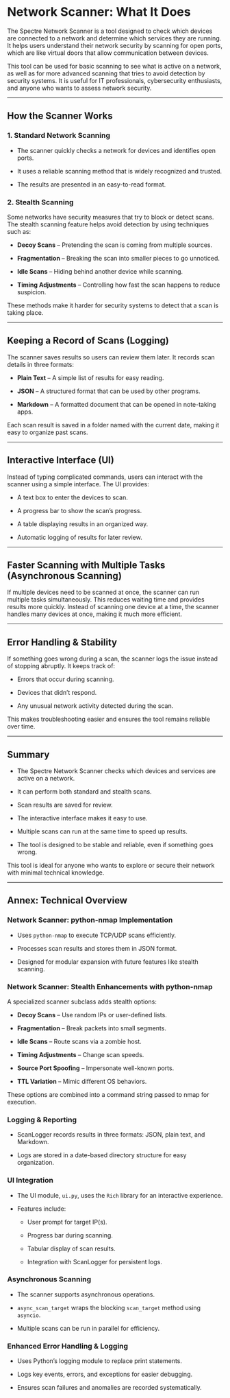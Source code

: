 # Network Scanner: What It Does

The Spectre Network Scanner is a tool designed to check which devices are connected to a network and determine which services they are running. It helps users understand their network security by scanning for open ports, which are like virtual doors that allow communication between devices.

This tool can be used for basic scanning to see what is active on a network, as well as for more advanced scanning that tries to avoid detection by security systems. It is useful for IT professionals, cybersecurity enthusiasts, and anyone who wants to assess network security.

---

## How the Scanner Works

### 1. Standard Network Scanning

- The scanner quickly checks a network for devices and identifies open ports.
    
- It uses a reliable scanning method that is widely recognized and trusted.
    
- The results are presented in an easy-to-read format.
    

### 2. Stealth Scanning

Some networks have security measures that try to block or detect scans. The stealth scanning feature helps avoid detection by using techniques such as:

- **Decoy Scans** – Pretending the scan is coming from multiple sources.
    
- **Fragmentation** – Breaking the scan into smaller pieces to go unnoticed.
    
- **Idle Scans** – Hiding behind another device while scanning.
    
- **Timing Adjustments** – Controlling how fast the scan happens to reduce suspicion.
    

These methods make it harder for security systems to detect that a scan is taking place.

---

## Keeping a Record of Scans (Logging)

The scanner saves results so users can review them later. It records scan details in three formats:

- **Plain Text** – A simple list of results for easy reading.
    
- **JSON** – A structured format that can be used by other programs.
    
- **Markdown** – A formatted document that can be opened in note-taking apps.
    

Each scan result is saved in a folder named with the current date, making it easy to organize past scans.

---

## Interactive Interface (UI)

Instead of typing complicated commands, users can interact with the scanner using a simple interface. The UI provides:

- A text box to enter the devices to scan.
    
- A progress bar to show the scan’s progress.
    
- A table displaying results in an organized way.
    
- Automatic logging of results for later review.
    

---

## Faster Scanning with Multiple Tasks (Asynchronous Scanning)

If multiple devices need to be scanned at once, the scanner can run multiple tasks simultaneously. This reduces waiting time and provides results more quickly. Instead of scanning one device at a time, the scanner handles many devices at once, making it much more efficient.

---

## Error Handling & Stability

If something goes wrong during a scan, the scanner logs the issue instead of stopping abruptly. It keeps track of:

- Errors that occur during scanning.
    
- Devices that didn’t respond.
    
- Any unusual network activity detected during the scan.
    

This makes troubleshooting easier and ensures the tool remains reliable over time.

---

## Summary

- The Spectre Network Scanner checks which devices and services are active on a network.
    
- It can perform both standard and stealth scans.
    
- Scan results are saved for review.
    
- The interactive interface makes it easy to use.
    
- Multiple scans can run at the same time to speed up results.
    
- The tool is designed to be stable and reliable, even if something goes wrong.
    

This tool is ideal for anyone who wants to explore or secure their network with minimal technical knowledge.

---

## Annex: Technical Overview

### Network Scanner: python-nmap Implementation

- Uses `python-nmap` to execute TCP/UDP scans efficiently.
    
- Processes scan results and stores them in JSON format.
    
- Designed for modular expansion with future features like stealth scanning.
    

### Network Scanner: Stealth Enhancements with python-nmap

A specialized scanner subclass adds stealth options:

- **Decoy Scans** – Use random IPs or user-defined lists.
    
- **Fragmentation** – Break packets into small segments.
    
- **Idle Scans** – Route scans via a zombie host.
    
- **Timing Adjustments** – Change scan speeds.
    
- **Source Port Spoofing** – Impersonate well-known ports.
    
- **TTL Variation** – Mimic different OS behaviors.
    

These options are combined into a command string passed to nmap for execution.

### Logging & Reporting

- ScanLogger records results in three formats: JSON, plain text, and Markdown.
    
- Logs are stored in a date-based directory structure for easy organization.
    

### UI Integration

- The UI module, `ui.py`, uses the `Rich` library for an interactive experience.
    
- Features include:
    
    - User prompt for target IP(s).
        
    - Progress bar during scanning.
        
    - Tabular display of scan results.
        
    - Integration with ScanLogger for persistent logs.
        

### Asynchronous Scanning

- The scanner supports asynchronous operations.
    
- `async_scan_target` wraps the blocking `scan_target` method using `asyncio`.
    
- Multiple scans can be run in parallel for efficiency.
    

### Enhanced Error Handling & Logging

- Uses Python’s logging module to replace print statements.
    
- Logs key events, errors, and exceptions for easier debugging.
    
- Ensures scan failures and anomalies are recorded systematically.